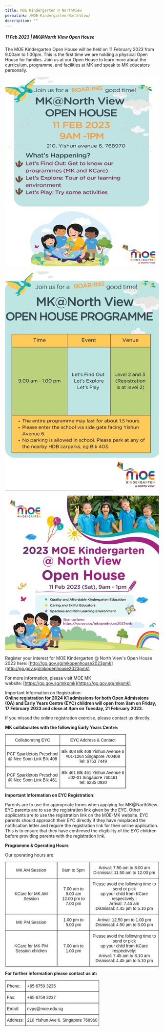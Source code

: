 ```yaml
---
title: MOE Kindergarten @ NorthView
permalink: /MOE-Kindergarten-NorthView/
description: ""
---
```

##### **11 Feb 2023 | MK@North View Open House**


The MOE Kindergarten Open House will be held on 11 February 2023 from 9.00am to 1.00pm. This is the first time we are holding a physical Open House for families. Join us at our Open House to learn more about the curriculum, programme, and facilities at MK and speak to MK educators personally.  
  
![](/images/MOE%20Kindergarten/O1.png)
  
![](/images/MOE%20Kindergarten/O2.jpg)

![](/images/MOE%20Kindergarten/O3.jpg)

  
  
  
Register your interest for MOE Kindergarten @ North View's Open House 2023 here: [http://go.gov.sg/mkopenhouse2023pmk](http://go.gov.sg/mkopenhouse2023pmk)  
  
For more information, please visit MOE MK website: [https://go.gov.sg/mkpmk](https://go.gov.sg/mkpmk)  
  
Important Information on Registration:  
**Online registration for 2024 K1 admissions for both Open Admissions (OA) and Early Years Centre (EYC) children will open from 9am on Friday, 17 February 2023 and close at 4pm on Tuesday, 21 February 2023.**  
  
If you missed the online registration exercise, please contact us directly.  

**MK collaborates with the following Early Years Centre:**

<style type="text/css">
.tg  {border-collapse:collapse;border-spacing:0;}
.tg td{border-color:black;border-style:solid;border-width:1px;font-family:Arial, sans-serif;font-size:14px;
  overflow:hidden;padding:10px 5px;word-break:normal;}
.tg th{border-color:black;border-style:solid;border-width:1px;font-family:Arial, sans-serif;font-size:14px;
  font-weight:normal;overflow:hidden;padding:10px 5px;word-break:normal;}
.tg .tg-f4yw{background-color:#FFF;text-align:center;vertical-align:middle}
</style>
<table class="tg">
<thead>
  <tr>
    <th class="tg-f4yw">Collaborating EYC</th>
    <th class="tg-f4yw">EYC Address &amp; Contact</th>
  </tr>
</thead>
<tbody>
  <tr>
    <td class="tg-f4yw">PCF Sparkletots Preschool<br>@ Nee Soon Link Blk 408</td>
    <td class="tg-f4yw">Blk 408 Blk 408 Yishun Avenue 6<br>#01-1264 Singapore 760408<br>Tel: 6753 7449</td>
  </tr>
  <tr>
    <td class="tg-f4yw">PCF Sparkletots Preschool<br>@ Nee Soon Link Blk 461</td>
    <td class="tg-f4yw">Blk 461 Blk 461 Yishun Avenue 6<br>#02-01 Singapore 760461<br>Tel: 6235 0930</td>
  </tr>
</tbody>
</table>

**Important Information on EYC Registration:**

Parents are to use the appropriate forms when applying for MK@NorthView. EYC parents are to use the registration link given by the EYC. Other applicants are to use the registration link on the MOE-MK website. EYC parents should approach their EYC directly if they have misplaced the notification letter and require the registration link for their online application. This is to ensure that they have confirmed the eligibility of the EYC children before providing parents with the registration link.

**Programme & Operating Hours**

Our operating hours are:

<style type="text/css">
.tg  {border-collapse:collapse;border-spacing:0;}
.tg td{border-color:black;border-style:solid;border-width:1px;font-family:Arial, sans-serif;font-size:14px;
  overflow:hidden;padding:10px 5px;word-break:normal;}
.tg th{border-color:black;border-style:solid;border-width:1px;font-family:Arial, sans-serif;font-size:14px;
  font-weight:normal;overflow:hidden;padding:10px 5px;word-break:normal;}
.tg .tg-f4yw{background-color:#FFF;text-align:center;vertical-align:middle}
</style>
<table class="tg">
<thead>
  <tr>
    <th class="tg-f4yw">MK AM Session</th>
    <th class="tg-f4yw">8am to 5pm</th>
    <th class="tg-f4yw">Arrival: 7.50 am to 8.00 am<br> Dismissal: 11.50 am to 12.00 pm</th>
  </tr>
</thead>
<tbody>
  <tr>
    <td class="tg-f4yw">KCare for MK AM Session</td>
    <td class="tg-f4yw">7.00 am to 8.00 am<br>12.00 pm to 7.00 pm<br></td>
    <td class="tg-f4yw"> Please avoid the following time to send or pick <br>up your child from KCare respectively :<br>Arrival: 7.45 am<br>Dismissal: 4.45 pm to 5.10 pm<br></td>
  </tr>
  <tr>
    <td class="tg-f4yw">MK PM Session</td>
    <td class="tg-f4yw">1.00 pm to 5.00 pm </td>
    <td class="tg-f4yw"> Arrival: 12.50 pm to 1.00 pm<br>Dismissal: 4.50 pm to 5.00 pm<br></td>
  </tr>
  <tr>
    <td class="tg-f4yw"> KCare for MK PM Session children</td>
    <td class="tg-f4yw">7.00 am to 1.00 pm<br> </td>
    <td class="tg-f4yw">Please avoid the following time to send or pick <br> up your child from KCare respectively:<br>Arrival: 7.45 am to 8.10 am<br>Dismissal: 4.45 pm to 5.10 pm</td>
  </tr>
</tbody>
</table>

**For further information please contact us at:**

<style type="text/css">
.tg  {border-collapse:collapse;border-spacing:0;}
.tg td{border-color:black;border-style:solid;border-width:1px;font-family:Arial, sans-serif;font-size:14px;
  overflow:hidden;padding:10px 5px;word-break:normal;}
.tg th{border-color:black;border-style:solid;border-width:1px;font-family:Arial, sans-serif;font-size:14px;
  font-weight:normal;overflow:hidden;padding:10px 5px;word-break:normal;}
.tg .tg-zr06{background-color:#FFF;text-align:left;vertical-align:middle}
</style>
<table class="tg">
<thead>
  <tr>
    <th class="tg-zr06">Phone:</th>
    <th class="tg-zr06">+65 6759 3235</th>
  </tr>
</thead>
<tbody>
  <tr>
    <td class="tg-zr06">Fax:</td>
    <td class="tg-zr06">+65 6759 3237</td>
  </tr>
  <tr>
    <td class="tg-zr06">Email:</td>
    <td class="tg-zr06">nvps@moe.edu.sg</td>
  </tr>
  <tr>
    <td class="tg-zr06">Address:</td>
    <td class="tg-zr06">210 Yishun Ave 6, Singapore 768960</td>
  </tr>
</tbody>
</table>